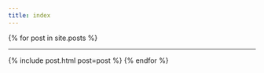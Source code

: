 ```yaml
---
title: index
---
```


{% for post in site.posts %}
<hr>
{% include post.html post=post %}
{% endfor %}

